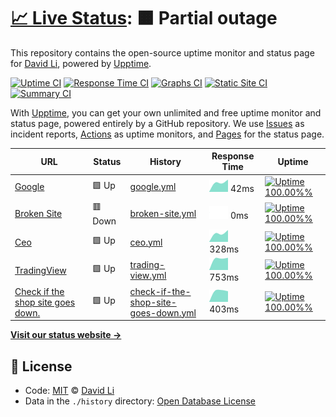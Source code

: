 # [📈 Live Status](https://FriendlyUser.github.io/uptime-check): <!--live status--> **🟧 Partial outage**

This repository contains the open-source uptime monitor and status page for [David Li](https://friendlyuser.github.io), powered by [Upptime](https://github.com/upptime/upptime).

[![Uptime CI](https://github.com/koj-co/upptime/workflows/Uptime%20CI/badge.svg)](https://github.com/koj-co/upptime/actions?query=workflow%3A%22Uptime+CI%22)
[![Response Time CI](https://github.com/koj-co/upptime/workflows/Response%20Time%20CI/badge.svg)](https://github.com/koj-co/upptime/actions?query=workflow%3A%22Response+Time+CI%22)
[![Graphs CI](https://github.com/koj-co/upptime/workflows/Graphs%20CI/badge.svg)](https://github.com/koj-co/upptime/actions?query=workflow%3A%22Graphs+CI%22)
[![Static Site CI](https://github.com/koj-co/upptime/workflows/Static%20Site%20CI/badge.svg)](https://github.com/koj-co/upptime/actions?query=workflow%3A%22Static+Site+CI%22)
[![Summary CI](https://github.com/koj-co/upptime/workflows/Summary%20CI/badge.svg)](https://github.com/koj-co/upptime/actions?query=workflow%3A%22Summary+CI%22)

With [Upptime](https://upptime.js.org), you can get your own unlimited and free uptime monitor and status page, powered entirely by a GitHub repository. We use [Issues](https://github.com/FriendlyUser/uptime-check/issues) as incident reports, [Actions](https://github.com/FriendlyUser/uptime-check/actions) as uptime monitors, and [Pages](https://FriendlyUser.github.io/uptime-check) for the status page.

<!--start: status pages-->
<!-- This summary is generated by Upptime (https://github.com/upptime/upptime) -->
<!-- Do not edit this manually, your changes will be overwritten -->

| URL                                                               | Status  | History                                                                                                                                          | Response Time                                                                                         | Uptime                                                                                                                                                                                                                                                                                |
| ----------------------------------------------------------------- | ------- | ------------------------------------------------------------------------------------------------------------------------------------------------ | ----------------------------------------------------------------------------------------------------- | ------------------------------------------------------------------------------------------------------------------------------------------------------------------------------------------------------------------------------------------------------------------------------------- |
| [Google](https://www.google.com)                                  | 🟩 Up   | [google.yml](https://github.com/FriendlyUser/uptime-check/commits/master/history/google.yml)                                                     | <img alt="Response time graph" src="./graphs/google.png" height="20"> 42ms                            | [![Uptime 100.00%%](https://img.shields.io/endpoint?url=https%3A%2F%2Fraw.githubusercontent.com%2FFriendlyUser%2Fuptime-check%2Fmaster%2Fapi%2Fgoogle%2Fuptime.json)](https://FriendlyUser.github.io/uptime-check/history/google)                                                     |
| [Broken Site](https://thissitedoesnotexist.com)                   | 🟥 Down | [broken-site.yml](https://github.com/FriendlyUser/uptime-check/commits/master/history/broken-site.yml)                                           | <img alt="Response time graph" src="./graphs/broken-site.png" height="20"> 0ms                        | [![Uptime 100.00%%](https://img.shields.io/endpoint?url=https%3A%2F%2Fraw.githubusercontent.com%2FFriendlyUser%2Fuptime-check%2Fmaster%2Fapi%2Fbroken-site%2Fuptime.json)](https://FriendlyUser.github.io/uptime-check/history/broken-site)                                           |
| [Ceo](https://ceo.ca)                                             | 🟩 Up   | [ceo.yml](https://github.com/FriendlyUser/uptime-check/commits/master/history/ceo.yml)                                                           | <img alt="Response time graph" src="./graphs/ceo.png" height="20"> 328ms                              | [![Uptime 100.00%%](https://img.shields.io/endpoint?url=https%3A%2F%2Fraw.githubusercontent.com%2FFriendlyUser%2Fuptime-check%2Fmaster%2Fapi%2Fceo%2Fuptime.json)](https://FriendlyUser.github.io/uptime-check/history/ceo)                                                           |
| [TradingView](https://www.tradingview.com/)                       | 🟩 Up   | [trading-view.yml](https://github.com/FriendlyUser/uptime-check/commits/master/history/trading-view.yml)                                         | <img alt="Response time graph" src="./graphs/trading-view.png" height="20"> 753ms                     | [![Uptime 100.00%%](https://img.shields.io/endpoint?url=https%3A%2F%2Fraw.githubusercontent.com%2FFriendlyUser%2Fuptime-check%2Fmaster%2Fapi%2Ftrading-view%2Fuptime.json)](https://FriendlyUser.github.io/uptime-check/history/trading-view)                                         |
| [Check if the shop site goes down.](https://shop.syomortgage.com) | 🟩 Up   | [check-if-the-shop-site-goes-down.yml](https://github.com/FriendlyUser/uptime-check/commits/master/history/check-if-the-shop-site-goes-down.yml) | <img alt="Response time graph" src="./graphs/check-if-the-shop-site-goes-down.png" height="20"> 403ms | [![Uptime 100.00%%](https://img.shields.io/endpoint?url=https%3A%2F%2Fraw.githubusercontent.com%2FFriendlyUser%2Fuptime-check%2Fmaster%2Fapi%2Fcheck-if-the-shop-site-goes-down%2Fuptime.json)](https://FriendlyUser.github.io/uptime-check/history/check-if-the-shop-site-goes-down) |

<!--end: status pages-->

[**Visit our status website →**](https://FriendlyUser.github.io/uptime-check)

## 📄 License

- Code: [MIT](./LICENSE) © [David Li](https://friendlyuser.github.io)
- Data in the `./history` directory: [Open Database License](https://opendatacommons.org/licenses/odbl/1-0/)
